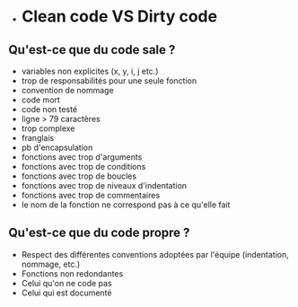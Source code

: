 - # Clean code VS Dirty code

## Qu'est-ce que du code sale ?

- variables non explicites (x, y, i, j etc.)
- trop de responsabilités pour une seule fonction
- convention de nommage
- code mort
- code non testé
- ligne > 79 caractères
- trop complexe
- franglais
- pb d'encapsulation
- fonctions avec trop d'arguments
- fonctions avec trop de conditions
- fonctions avec trop de boucles
- fonctions avec trop de niveaux d'indentation
- fonctions avec trop de commentaires
- le nom de la fonction ne correspond pas à ce qu'elle fait

## Qu'est-ce que du code propre ?

- Respect des différentes conventions adoptées par l'équipe (indentation, nommage, etc.)
- Fonctions non redondantes
- Celui qu'on ne code pas
- Celui qui est documenté 
